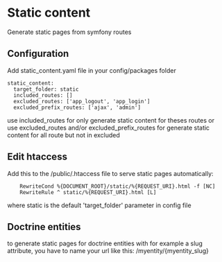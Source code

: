 # Static content
Generate static pages from symfony routes

## Configuration
Add static_content.yaml file in your config/packages folder

```
static_content:
  target_folder: static
  included_routes: []
  excluded_routes: ['app_logout', 'app_login']
  excluded_prefix_routes: ['ajax', 'admin']
```
use included_routes for only generate static content for theses routes
or use excluded_routes and/or excluded_prefix_routes for generate static content for all route but not in excluded

## Edit htaccess 
Add this to the /public/.htaccess file to serve static pages automatically:

```
    RewriteCond %{DOCUMENT_ROOT}/static/%{REQUEST_URI}.html -f [NC]
    RewriteRule ^ static/%{REQUEST_URI}.html [L]
```    

where static is the default 'target_folder' parameter in config file

## Doctrine entities
to generate static pages for doctrine entities with for example a slug attribute,
you have to name your url like this: 
    /myentity/{myentity_slug}